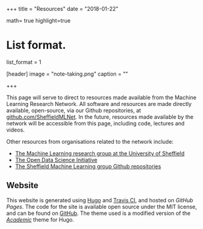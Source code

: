 +++
title = "Resources"
date = "2018-01-22"

math= true
highlight=true

# List format.
list_format = 1

[header]
image = "note-taking.png"
caption = ""

+++

This page will serve to direct to resources made available from the Machine Learning Research Network. All software and resources are made directly available, open-source, via our Github repositories, at [github.com/SheffieldMLNet](https://github.com/SheffieldMLNet). In the future, resources made available by the network will be accessible from this page, including code, lectures and videos.

Other resources from organisations related to the network include:

- [The Machine Learning research group at the University of Sheffield](https://www.sheffield.ac.uk/dcs/research/groups/machine-learning)
- [The Open Data Science Initiative](http://opendsi.cc/software.html)
- [The Sheffield Machine Learning group Github repositories](https://github.com/SheffieldML)

## Website
This website is generated using [Hugo](https://gohugo.io) and [Travis CI](https://travis-ci.org/SheffieldMLNet/sheffieldmlnet.github.io), and hosted on _GitHub Pages_. The code for the site is available open source under the MIT license, and can be found on [GitHub](https://github.com/SheffieldMLNet/sheffieldmlnet.github.io). The theme used is a modified version of the [_Academic_](https://github.com/gcushen/hugo-academic) theme for Hugo.
